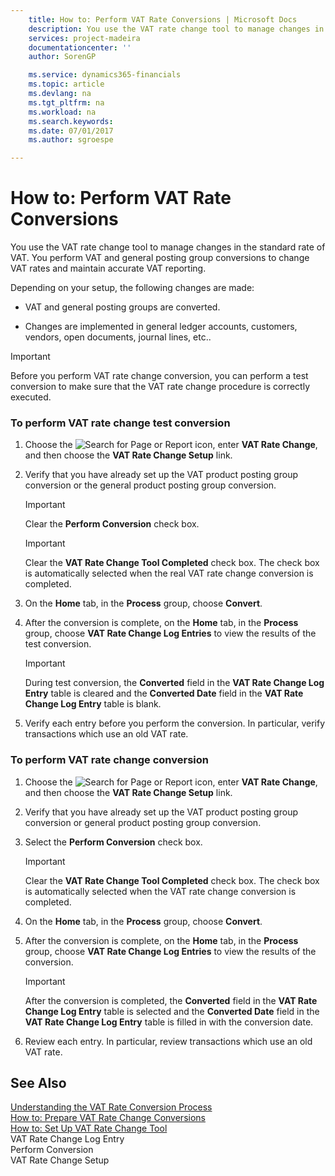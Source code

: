 ```yaml
---
    title: How to: Perform VAT Rate Conversions | Microsoft Docs
    description: You use the VAT rate change tool to manage changes in the standard rate of VAT. You perform VAT and general posting group conversions to change VAT rates and maintain accurate VAT reporting.
    services: project-madeira
    documentationcenter: ''
    author: SorenGP

    ms.service: dynamics365-financials
    ms.topic: article
    ms.devlang: na
    ms.tgt_pltfrm: na
    ms.workload: na
    ms.search.keywords:
    ms.date: 07/01/2017
    ms.author: sgroespe

---
```

# How to: Perform VAT Rate Conversions
You use the VAT rate change tool to manage changes in the standard rate of VAT. You perform VAT and general posting group conversions to change VAT rates and maintain accurate VAT reporting.  
  
 Depending on your setup, the following changes are made:  
  
-   VAT and general posting groups are converted.  
  
-   Changes are implemented in general ledger accounts, customers, vendors, open documents, journal lines, etc..  
  
> [!IMPORTANT]  
>  Before you perform VAT rate change conversion, you can perform a test conversion to make sure that the VAT rate change procedure is correctly executed.  
  
### To perform VAT rate change test conversion  
  
1.  Choose the ![Search for Page or Report](media/ui-search/search_small.png "Search for Page or Report icon") icon, enter **VAT Rate Change**, and then choose the **VAT Rate Change Setup** link.  
  
2.  Verify that you have already set up the VAT product posting group conversion or the general product posting group conversion.  
  
    > [!IMPORTANT]  
    >  Clear the **Perform Conversion** check box.  
  
    > [!IMPORTANT]  
    >  Clear the **VAT Rate Change Tool Completed** check box. The check box is automatically selected when the real VAT rate change conversion is completed.  
  
3.  On the **Home** tab, in the **Process** group, choose **Convert**.  
  
4.  After the conversion is complete, on the **Home** tab, in the **Process** group, choose **VAT Rate Change Log Entries** to view the results of the test conversion.  
  
    > [!IMPORTANT]  
    >  During test conversion, the **Converted** field in the **VAT Rate Change Log Entry** table is cleared and the **Converted Date** field in the **VAT Rate Change Log Entry** table is blank.  
  
5.  Verify each entry before you perform the conversion. In particular, verify transactions which use an old VAT rate.  
  
### To perform VAT rate change conversion  
  
1.  Choose the ![Search for Page or Report](media/ui-search/search_small.png "Search for Page or Report icon") icon, enter **VAT Rate Change**, and then choose the **VAT Rate Change Setup** link.  
  
2.  Verify that you have already set up the VAT product posting group conversion or general product posting group conversion.  
  
3.  Select the **Perform Conversion** check box.  
  
    > [!IMPORTANT]  
    >  Clear the **VAT Rate Change Tool Completed** check box. The check box is automatically selected when the VAT rate change conversion is completed.  
  
4.  On the **Home** tab, in the **Process** group, choose **Convert**.  
  
5.  After the conversion is complete, on the **Home** tab, in the **Process** group, choose **VAT Rate Change Log Entries** to view the results of the conversion.  
  
    > [!IMPORTANT]  
    >  After the conversion is completed, the **Converted** field in the **VAT Rate Change Log Entry** table is selected and the **Converted Date** field in the **VAT Rate Change Log Entry** table is filled in with the conversion date.  
  
6.  Review each entry. In particular, review transactions which use an old VAT rate.  
  
## See Also  
 [Understanding the VAT Rate Conversion Process](../understanding-the-vat-rate-conversion-process.md)   
 [How to: Prepare VAT Rate Change Conversions](../how-to-prepare-vat-rate-change-conversions.md)   
 [How to: Set Up VAT Rate Change Tool](../how-to-set-up-vat-rate-change-tool.md)   
 VAT Rate Change Log Entry   
 Perform Conversion   
 VAT Rate Change Setup